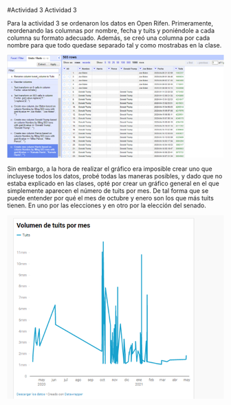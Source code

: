 #Actividad 3
Actividad 3

Para la actividad 3 se ordenaron los datos en Open Rifen. Primeramente, reordenando las columnas por nombre, fecha y tuits y poniéndole a cada columna su formato adecuado. Además, se creó una columna por cada nombre para que todo quedase separado tal y como mostrabas en la clase.

![](open-refine-act3.png)

Sin embargo, a la hora de realizar el gráfico era imposible crear uno que incluyese todos los datos, probé todas las maneras posibles, y dado que no estaba explicado en las clases, opté por crear un gráfico general en el que simplemente aparecen el número de tuits por mes. De tal forma que se puede entender por qué el mes de octubre y enero son los que más tuits tienen. En uno por las elecciones y en otro por la elección del senado.

![](datawrapper-act3.png)
